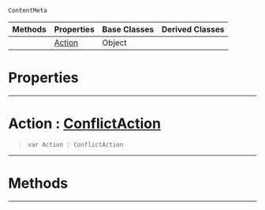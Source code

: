  `ContentMeta`

|Methods|Properties|Base Classes|Derived Classes|
|---|---|---|---|
| |[ Action](https://github.com/ZilchEngine/ZilchDocs/blob/master/code_reference/class_reference/conflictoptions.md#action-zilch-engine-docum)|Object| |


 #  Properties


---  
 #  Action : [ConflictAction](https://github.com/ZilchEngine/ZilchDocs/blob/master/code_reference/enum_reference.md#conflictaction)

> 
> ``` lang=cpp, name=Nada
> var Action : ConflictAction


---  
 #  Methods


---  
 

 